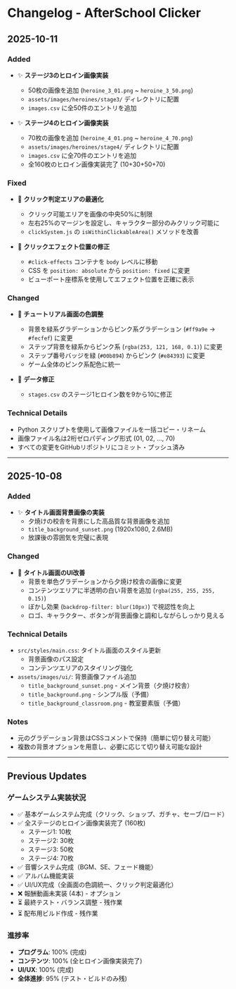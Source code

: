 # Changelog - AfterSchool Clicker

## 2025-10-11

### Added
- ✨ **ステージ3のヒロイン画像実装**
  - 50枚の画像を追加 (`heroine_3_01.png` ~ `heroine_3_50.png`)
  - `assets/images/heroines/stage3/` ディレクトリに配置
  - `images.csv` に全50件のエントリを追加

- ✨ **ステージ4のヒロイン画像実装**
  - 70枚の画像を追加 (`heroine_4_01.png` ~ `heroine_4_70.png`)
  - `assets/images/heroines/stage4/` ディレクトリに配置
  - `images.csv` に全70件のエントリを追加
  - 全160枚のヒロイン画像実装完了 (10+30+50+70)

### Fixed
- 🐛 **クリック判定エリアの最適化**
  - クリック可能エリアを画像の中央50%に制限
  - 左右25%のマージンを設定し、キャラクター部分のみクリック可能に
  - `clickSystem.js` の `isWithinClickableArea()` メソッドを改善

- 🐛 **クリックエフェクト位置の修正**
  - `#click-effects` コンテナを `body` レベルに移動
  - CSS を `position: absolute` から `position: fixed` に変更
  - ビューポート座標系を使用してエフェクト位置を正確に表示

### Changed
- 🎨 **チュートリアル画面の色調整**
  - 背景を緑系グラデーションからピンク系グラデーション (`#ff9a9e` → `#fecfef`) に変更
  - ステップ背景を緑系からピンク系 (`rgba(253, 121, 168, 0.1)`) に変更
  - ステップ番号バッジを緑 (`#00b894`) からピンク (`#e84393`) に変更
  - ゲーム全体のピンク系配色に統一

- 📝 **データ修正**
  - `stages.csv` のステージ1ヒロイン数を9から10に修正

### Technical Details
- Python スクリプトを使用して画像ファイルを一括コピー・リネーム
- 画像ファイル名は2桁ゼロパディング形式 (01, 02, ..., 70)
- すべての変更をGitHubリポジトリにコミット・プッシュ済み

---

## 2025-10-08

### Added
- ✨ **タイトル画面背景画像の実装**
  - 夕焼けの校舎を背景にした高品質な背景画像を追加
  - `title_background_sunset.png` (1920x1080, 2.6MB)
  - 放課後の雰囲気を完璧に表現

### Changed
- 🎨 **タイトル画面のUI改善**
  - 背景を単色グラデーションから夕焼け校舎の画像に変更
  - コンテンツエリアに半透明の白い背景を追加 (`rgba(255, 255, 255, 0.15)`)
  - ぼかし効果 (`backdrop-filter: blur(10px)`) で視認性を向上
  - ロゴ、キャラクター、ボタンが背景画像と調和しながらしっかり見える

### Technical Details
- `src/styles/main.css`: タイトル画面のスタイル更新
  - 背景画像のパス設定
  - コンテンツエリアのスタイリング強化
- `assets/images/ui/`: 背景画像ファイル追加
  - `title_background_sunset.png` - メイン背景（夕焼け校舎）
  - `title_background.png` - シンプル版（予備）
  - `title_background_classroom.png` - 教室要素版（予備）

### Notes
- 元のグラデーション背景はCSSコメントで保持（簡単に切り替え可能）
- 複数の背景オプションを用意し、必要に応じて切り替え可能な設計

---

## Previous Updates

### ゲームシステム実装状況
- ✅ 基本ゲームシステム完成（クリック、ショップ、ガチャ、セーブ/ロード）
- ✅ 全ステージのヒロイン画像実装完了 (160枚)
  - ステージ1: 10枚
  - ステージ2: 30枚
  - ステージ3: 50枚
  - ステージ4: 70枚
- ✅ 音響システム完成（BGM、SE、フェード機能）
- ✅ アルバム機能実装
- ✅ UI/UX完成（全画面の色調統一、クリック判定最適化）
- ❌ 報酬動画未実装 (4本) - オプション
- ⏳ 最終テスト・バランス調整 - 残作業
- ⏳ 配布用ビルド作成 - 残作業

### 進捗率
- **プログラム**: 100% (完成)
- **コンテンツ**: 100% (全ヒロイン画像実装完了)
- **UI/UX**: 100% (完成)
- **全体進捗**: 95% (テスト・ビルドのみ残)
